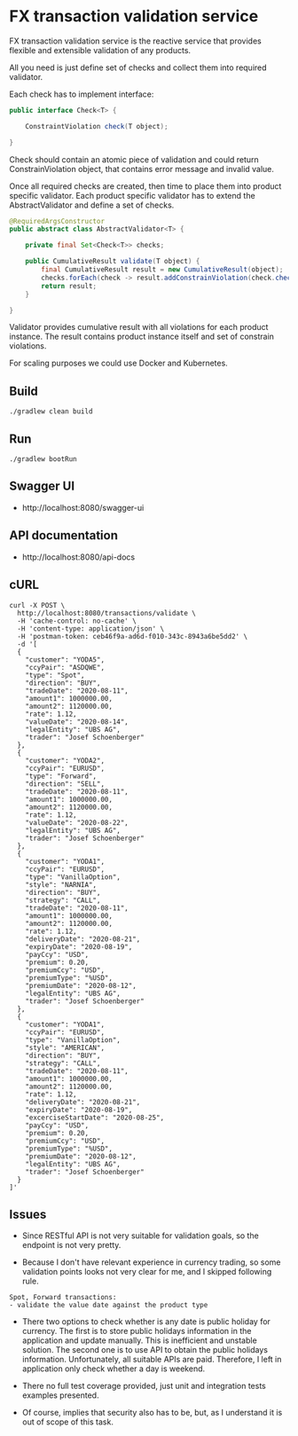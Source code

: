# FX transaction validation service

FX transaction validation service is the reactive service that provides flexible and extensible validation of any products.

All you need is just define set of checks and collect them into required validator.

Each check has to implement interface:
```java
public interface Check<T> {

    ConstraintViolation check(T object);

}
```

Check should contain an atomic piece of validation and could return ConstrainViolation object, 
that contains error message and invalid value.

Once all required checks are created, then time to place them into product specific validator. 
Each product specific validator has to extend the AbstractValidator and define a set of checks.

```java
@RequiredArgsConstructor
public abstract class AbstractValidator<T> {

    private final Set<Check<T>> checks;

    public CumulativeResult validate(T object) {
        final CumulativeResult result = new CumulativeResult(object);
        checks.forEach(check -> result.addConstrainViolation(check.check((object))));
        return result;
    }

}
```

Validator provides cumulative result with all violations for each product instance. 
The result contains product instance itself and set of constrain violations.

For scaling purposes we could use Docker and Kubernetes.

## Build

 ```
./gradlew clean build
```

## Run

```
./gradlew bootRun
```

## Swagger UI

* http://localhost:8080/swagger-ui

## API documentation

* http://localhost:8080/api-docs

## cURL

```
curl -X POST \
  http://localhost:8080/transactions/validate \
  -H 'cache-control: no-cache' \
  -H 'content-type: application/json' \
  -H 'postman-token: ceb46f9a-ad6d-f010-343c-8943a6be5dd2' \
  -d '[
  {
    "customer": "YODA5",
    "ccyPair": "ASDQWE",
    "type": "Spot",
    "direction": "BUY",
    "tradeDate": "2020-08-11",
    "amount1": 1000000.00,
    "amount2": 1120000.00,
    "rate": 1.12,
    "valueDate": "2020-08-14",
    "legalEntity": "UBS AG",
    "trader": "Josef Schoenberger"
  },
  {
    "customer": "YODA2",
    "ccyPair": "EURUSD",
    "type": "Forward",
    "direction": "SELL",
    "tradeDate": "2020-08-11",
    "amount1": 1000000.00,
    "amount2": 1120000.00,
    "rate": 1.12,
    "valueDate": "2020-08-22",
    "legalEntity": "UBS AG",
    "trader": "Josef Schoenberger"
  },
  {
    "customer": "YODA1",
    "ccyPair": "EURUSD",
    "type": "VanillaOption",
    "style": "NARNIA",
    "direction": "BUY",
    "strategy": "CALL",
    "tradeDate": "2020-08-11",
    "amount1": 1000000.00,
    "amount2": 1120000.00,
    "rate": 1.12,
    "deliveryDate": "2020-08-21",
    "expiryDate": "2020-08-19",
    "payCcy": "USD",
    "premium": 0.20,
    "premiumCcy": "USD",
    "premiumType": "%USD",
    "premiumDate": "2020-08-12",
    "legalEntity": "UBS AG",
    "trader": "Josef Schoenberger"
  },
  {
    "customer": "YODA1",
    "ccyPair": "EURUSD",
    "type": "VanillaOption",
    "style": "AMERICAN",
    "direction": "BUY",
    "strategy": "CALL",
    "tradeDate": "2020-08-11",
    "amount1": 1000000.00,
    "amount2": 1120000.00,
    "rate": 1.12,
    "deliveryDate": "2020-08-21",
    "expiryDate": "2020-08-19",
    "excerciseStartDate": "2020-08-25",
    "payCcy": "USD",
    "premium": 0.20,
    "premiumCcy": "USD",
    "premiumType": "%USD",
    "premiumDate": "2020-08-12",
    "legalEntity": "UBS AG",
    "trader": "Josef Schoenberger"
  }
]'
```

## Issues

* Since RESTful API is not very suitable for validation goals, so the endpoint is not very pretty.

* Because I don't have relevant experience in currency trading, so some validation points looks not very clear for me,
  and I skipped following rule.

```
Spot, Forward transactions:
- validate the value date against the product type
```

* There two options to check whether is any date is public holiday for currency.
  The first is to store public holidays information in the application and update  manually. 
  This is inefficient and unstable solution.
  The second one is to use API to obtain the public holidays information. 
  Unfortunately, all suitable APIs are paid.
  Therefore, I left in application only check whether a day is weekend.
  
* There no full test coverage provided, just unit and integration tests examples presented.

* Of course, implies that security also has to be, but, as I understand it is out of scope of this task.